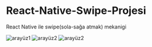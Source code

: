 # React-Native-Swipe-Projesi
React Native ile swipe(sola-sağa atmak) mekanigi


![arayüz1](https://github.com/Salihhhhh/React-Native-Swipe-Projesi/blob/main/image/aray%C3%BCz.png)
![arayüz2](https://github.com/Salihhhhh/React-Native-Swipe-Projesi/blob/main/image/aray%C3%BCz2.png)
![arayüz2](https://github.com/Salihhhhh/React-Native-Swipe-Projesi/blob/main/image/aray%C3%BCz3.png)



